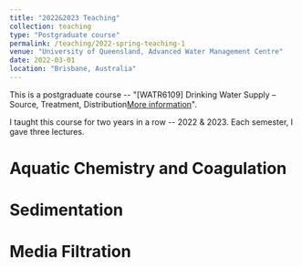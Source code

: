 ```yaml
---
title: "2022&2023 Teaching"
collection: teaching
type: "Postgraduate course"
permalink: /teaching/2022-spring-teaching-1
venue: "University of Queensland, Advanced Water Management Centre"
date: 2022-03-01
location: "Brisbane, Australia"
---
```


This is a postgraduate course -- "[WATR6109] Drinking Water Supply – Source, Treatment, Distribution[More information](https://programs-courses.uq.edu.au/course.html?course_code=WATR6109&offer=53544c554331494e&year=2022)".

I taught this course for two years in a row -- 2022 & 2023. Each semester, I gave three lectures. 

Aquatic Chemistry and Coagulation
======

Sedimentation
======

Media Filtration
======